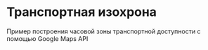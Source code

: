 # Транспортная изохрона

Пример построения часовой зоны транспортной доступности с помощью Google Maps API
